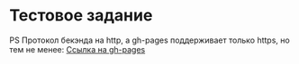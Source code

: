 # Тестовое задание
PS Протокол бекэнда на http, а gh-pages поддерживает только https, но тем не менее:  [Ссылка на gh-pages](https://arturkaramov.github.io/test7WS/)
